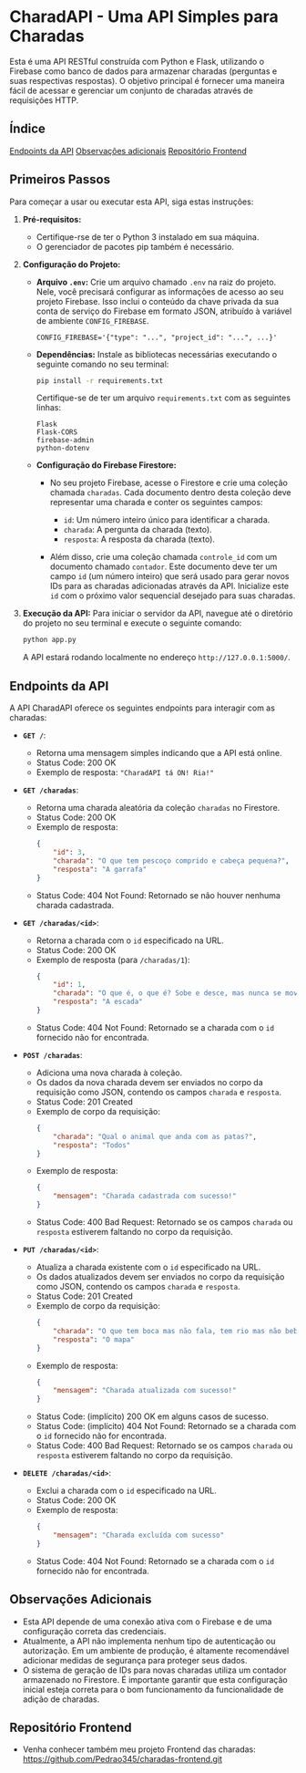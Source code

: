 # CharadAPI - Uma API Simples para Charadas

Esta é uma API RESTful construída com Python e Flask, utilizando o Firebase como banco de dados para armazenar charadas (perguntas e suas respectivas respostas). O objetivo principal é fornecer uma maneira fácil de acessar e gerenciar um conjunto de charadas através de requisições HTTP.

## Índice
[Endpoints da API](#endpoints-da-api)
[Observações adicionais](#observacoes-adicionais)
[Repositório Frontend](#repositorio-frontend)

## Primeiros Passos

Para começar a usar ou executar esta API, siga estas instruções:

1.  **Pré-requisitos:**
    * Certifique-rse de ter o Python 3 instalado em sua máquina.
    * O gerenciador de pacotes pip também é necessário.

2.  **Configuração do Projeto:**
    * **Arquivo `.env`:** Crie um arquivo chamado `.env` na raiz do projeto. Nele, você precisará configurar as informações de acesso ao seu projeto Firebase. Isso inclui o conteúdo da chave privada da sua conta de serviço do Firebase em formato JSON, atribuído à variável de ambiente `CONFIG_FIREBASE`.

        ```dotenv
        CONFIG_FIREBASE='{"type": "...", "project_id": "...", ...}'
        ```

    * **Dependências:** Instale as bibliotecas necessárias executando o seguinte comando no seu terminal:

        ```bash
        pip install -r requirements.txt
        ```

        Certifique-se de ter um arquivo `requirements.txt` com as seguintes linhas:

        ```
        Flask
        Flask-CORS
        firebase-admin
        python-dotenv
        ```

    * **Configuração do Firebase Firestore:**
        * No seu projeto Firebase, acesse o Firestore e crie uma coleção chamada `charadas`. Cada documento dentro desta coleção deve representar uma charada e conter os seguintes campos:
            * `id`: Um número inteiro único para identificar a charada.
            * `charada`: A pergunta da charada (texto).
            * `resposta`: A resposta da charada (texto).

        * Além disso, crie uma coleção chamada `controle_id` com um documento chamado `contador`. Este documento deve ter um campo `id` (um número inteiro) que será usado para gerar novos IDs para as charadas adicionadas através da API. Inicialize este `id` com o próximo valor sequencial desejado para suas charadas.

3.  **Execução da API:**
    Para iniciar o servidor da API, navegue até o diretório do projeto no seu terminal e execute o seguinte comando:

    ```bash
    python app.py
    ```

    A API estará rodando localmente no endereço `http://127.0.0.1:5000/`.

## Endpoints da API

A API CharadAPI oferece os seguintes endpoints para interagir com as charadas:

* **`GET /`**:
    * Retorna uma mensagem simples indicando que a API está online.
    * Status Code: 200 OK
    * Exemplo de resposta: `"CharadAPI tá ON! Ria!"`

* **`GET /charadas`**:
    * Retorna uma charada aleatória da coleção `charadas` no Firestore.
    * Status Code: 200 OK
    * Exemplo de resposta:
        ```json
        {
            "id": 3,
            "charada": "O que tem pescoço comprido e cabeça pequena?",
            "resposta": "A garrafa"
        }
        ```
    * Status Code: 404 Not Found: Retornado se não houver nenhuma charada cadastrada.

* **`GET /charadas/<id>`**:
    * Retorna a charada com o `id` especificado na URL.
    * Status Code: 200 OK
    * Exemplo de resposta (para `/charadas/1`):
        ```json
        {
            "id": 1,
            "charada": "O que é, o que é? Sobe e desce, mas nunca se move.",
            "resposta": "A escada"
        }
        ```
    * Status Code: 404 Not Found: Retornado se a charada com o `id` fornecido não for encontrada.

* **`POST /charadas`**:
    * Adiciona uma nova charada à coleção.
    * Os dados da nova charada devem ser enviados no corpo da requisição como JSON, contendo os campos `charada` e `resposta`.
    * Status Code: 201 Created
    * Exemplo de corpo da requisição:
        ```json
        {
            "charada": "Qual o animal que anda com as patas?",
            "resposta": "Todos"
        }
        ```
    * Exemplo de resposta:
        ```json
        {
            "mensagem": "Charada cadastrada com sucesso!"
        }
        ```
    * Status Code: 400 Bad Request: Retornado se os campos `charada` ou `resposta` estiverem faltando no corpo da requisição.

* **`PUT /charadas/<id>`**:
    * Atualiza a charada existente com o `id` especificado na URL.
    * Os dados atualizados devem ser enviados no corpo da requisição como JSON, contendo os campos `charada` e `resposta`.
    * Status Code: 201 Created
    * Exemplo de corpo da requisição:
        ```json
        {
            "charada": "O que tem boca mas não fala, tem rio mas não bebe?",
            "resposta": "O mapa"
        }
        ```
    * Exemplo de resposta:
        ```json
        {
            "mensagem": "Charada atualizada com sucesso!"
        }
        ```
    * Status Code: (implícito) 200 OK em alguns casos de sucesso.
    * Status Code: (implícito) 404 Not Found: Retornado se a charada com o `id` fornecido não for encontrada.
    * Status Code: 400 Bad Request: Retornado se os campos `charada` ou `resposta` estiverem faltando no corpo da requisição.

* **`DELETE /charadas/<id>`**:
    * Exclui a charada com o `id` especificado na URL.
    * Status Code: 200 OK
    * Exemplo de resposta:
        ```json
        {
            "mensagem": "Charada excluída com sucesso"
        }
        ```
    * Status Code: 404 Not Found: Retornado se a charada com o `id` fornecido não for encontrada.

## Observações Adicionais

* Esta API depende de uma conexão ativa com o Firebase e de uma configuração correta das credenciais.
* Atualmente, a API não implementa nenhum tipo de autenticação ou autorização. Em um ambiente de produção, é altamente recomendável adicionar medidas de segurança para proteger seus dados.
* O sistema de geração de IDs para novas charadas utiliza um contador armazenado no Firestore. É importante garantir que esta configuração inicial esteja correta para o bom funcionamento da funcionalidade de adição de charadas.

## Repositório Frontend

- Venha conhecer também meu projeto Frontend das charadas: https://github.com/Pedrao345/charadas-frontend.git